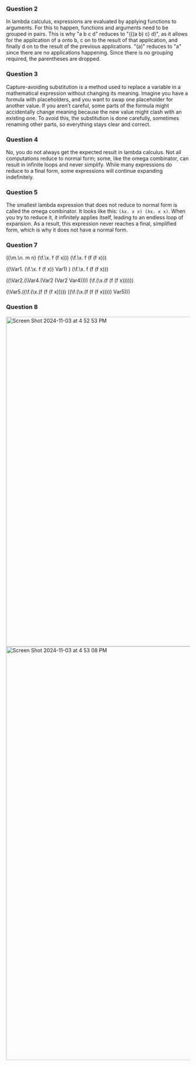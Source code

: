 ### Question 2

In lambda calculus, expressions are evaluated by applying functions to arguments.  For this to happen, functions and arguments need to be grouped in pairs.  This is why "a b c d" reduces to "(((a b) c) d)", as it allows for the application of a onto b, c on to the result of that application, and finally d on to the result of the previous applications.  "(a)" reduces to "a" since there are no applications happening.  Since there is no grouping required, the parentheses are dropped.

### Question 3

Capture-avoiding substitution is a method used to replace a variable in a mathematical expression without changing its meaning. Imagine you have a formula with placeholders, and you want to swap one placeholder for another value. If you aren’t careful, some parts of the formula might accidentally change meaning because the new value might clash with an existing one. To avoid this, the substitution is done carefully, sometimes renaming other parts, so everything stays clear and correct.

### Question 4

No, you do not always get the expected result in lambda calculus. Not all computations reduce to normal form; some, like the omega combinator, can result in infinite loops and never simplify. While many expressions do reduce to a final form, some expressions will continue expanding indefinitely.


### Question 5

The smallest lambda expression that does not reduce to normal form is called the omega combinator. It looks like this: `(λx. x x) (λx. x x)`. When you try to reduce it, it infinitely applies itself, leading to an endless loop of expansion. As a result, this expression never reaches a final, simplified form, which is why it does not have a normal form.

### Question 7

((\m.\n. m n) (\f.\x. f (f x))) (\f.\x. f (f (f x)))

((\Var1. (\f.\x. f (f x)) Var1) ) (\f.\x. f (f (f x)))

((\Var2.(\Var4.(Var2 (Var2 Var4)))) (\f.(\x.(f (f (f x))))))

(\Var5.((\f.(\x.(f (f (f x))))) ((\f.(\x.(f (f (f x))))) Var5)))

### Question 8

<img width="900" alt="Screen Shot 2024-11-03 at 4 52 53 PM" src="https://github.com/user-attachments/assets/dbb79bef-8638-4a7f-a05d-6e9c4f7f5e3c">
<img width="1129" alt="Screen Shot 2024-11-03 at 4 53 08 PM" src="https://github.com/user-attachments/assets/3fe48be5-6bf8-4b62-ace1-2b172145bc30">
